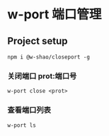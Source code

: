 <!--
 * @Author: your name
 * @Date: 2021-03-30 22:35:31
 * @LastEditTime: 2021-04-14 14:58:13
 * @LastEditors: Please set LastEditors
 * @Description: In User Settings Edit
 * @FilePath: \closeport\README.md
-->
# w-port 端口管理

## Project setup
```
npm i @w-shao/closeport -g
```

### 关闭端口 prot:端口号
```
w-port close <prot>
```

### 查看端口列表
```
w-port ls
```

